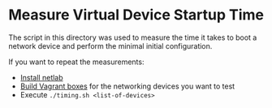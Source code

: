 # Measure Virtual Device Startup Time

The script in this directory was used to measure the time it takes to boot a network device and perform the minimal initial configuration.

If you want to repeat the measurements:

* [Install netlab](https://netsim-tools.readthedocs.io/en/latest/install.html)
* [Build Vagrant boxes](https://netsim-tools.readthedocs.io/en/latest/labs/libvirt.html) for the networking devices you want to test
* Execute `./timing.sh <list-of-devices>`
